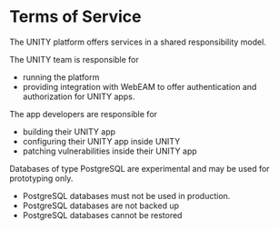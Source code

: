 <!-- DOCTOC SKIP -->

# Terms of Service

The UNITY platform offers services in a shared responsibility model.

The UNITY team is responsible for

 * running the platform
 * providing integration with WebEAM to offer authentication and authorization for UNITY apps.

The app developers are responsible for

 * building their UNITY app
 * configuring their UNITY app inside UNITY
 * patching vulnerabilities inside their UNITY app

Databases of type PostgreSQL are experimental and may be used for prototyping only.

 * PostgreSQL databases must not be used in production.
 * PostgreSQL databases are not backed up
 * PostgreSQL databases cannot be restored
